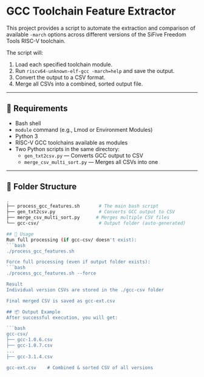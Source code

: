 # GCC Toolchain Feature Extractor

This project provides a script to automate the extraction and comparison of available `-march` options across different versions of the SiFive Freedom Tools RISC-V toolchain.

The script will:
1. Load each specified toolchain module.
2. Run `riscv64-unknown-elf-gcc -march=help` and save the output.
3. Convert the output to a CSV format.
4. Merge all CSVs into a combined, sorted output file.

---

## 🔧 Requirements

- Bash shell
- `module` command (e.g., Lmod or Environment Modules)
- Python 3
- RISC-V GCC toolchains available as modules
- Two Python scripts in the same directory:
  - `gen_txt2csv.py` — Converts GCC output to CSV
  - `merge_csv_multi_sort.py` — Merges all CSVs into one

---

## 📁 Folder Structure

```bash
.
├── process_gcc_features.sh       # The main bash script
├── gen_txt2csv.py                # Converts GCC output to CSV
├── merge_csv_multi_sort.py      # Merges multiple CSV files
└── gcc-csv/                      # Output folder (auto-generated)

## 🚀 Usage
Run full processing (if gcc-csv/ doesn't exist):
```bash
./process_gcc_features.sh

Force full processing (even if output folder exists):
```bash
./process_gcc_features.sh --force

Result
Individual version CSVs are stored in the ./gcc-csv folder

Final merged CSV is saved as gcc-ext.csv

## 📦 Output Example
After successful execution, you will get:

```bash
gcc-csv/
├── gcc-1.0.6.csv
├── gcc-1.0.7.csv
...
├── gcc-3.1.4.csv

gcc-ext.csv    # Combined & sorted CSV of all versions


